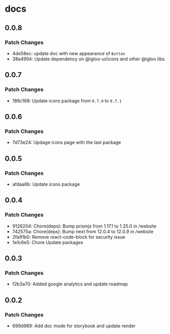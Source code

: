 # docs

## 0.0.8

### Patch Changes

- 4de58ec: update doc with new appearance of `Button`
- 38a4994: Update dependency on @igloo-ui/icons and other @igloo libs

## 0.0.7

### Patch Changes

- 186c168: Update icons package from `0.7.0` to `0.7.1`

## 0.0.6

### Patch Changes

- 7d73e24: Updage icons page with the last package

## 0.0.5

### Patch Changes

- afdaa6b: Update icons package

## 0.0.4

### Patch Changes

- 9126204: Chore(deps): Bump prismjs from 1.17.1 to 1.25.0 in /website
- 742575a: Chore(deps): Bump next from 12.0.4 to 12.0.9 in /website
- 2fa91b0: Remove react-code-block for security issue
- 1e1c6e5: Chore Update packages

## 0.0.3

### Patch Changes

- f2b3a70: Added google analytics and update roadmap

## 0.0.2

### Patch Changes

- 699d989: Add doc mode for storybook and update render
